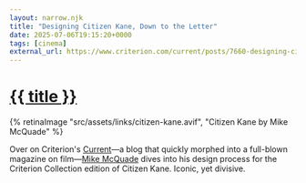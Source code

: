 ```yaml
---
layout: narrow.njk
title: "Designing Citizen Kane, Down to the Letter"
date: 2025-07-06T19:15:20+0000
tags: [cinema]
external_url: https://www.criterion.com/current/posts/7660-designing-citizen-kane-down-to-the-letter?ref=daniel.pizza
---
```


<h1><a href="{{ external_url }}">{{ title }}</a></h1>

{% retinaImage "src/assets/links/citizen-kane.avif", "Citizen Kane by Mike McQuade" %}

Over on Criterion's [Current](https://www.criterion.com/current?ref=daniel.pizza "The Current")—a blog that quickly morphed into a full-blown magazine on film—[Mike McQuade](https://mikemcquade.com/?ref=daniel.pizza "Mike McQuade") dives into his design process for the Criterion Collection edition of Citizen Kane. Iconic, yet divisive.
